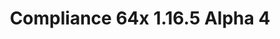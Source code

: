 ---
title: Compliance 64x 1.16.5 Alpha 4
permalink: /article/compliance64x/1.16.5/A4
comments: true
comments-id: 1.16.5-64x-Alpha-4
header-img: article/compliance64x/1.16.5-A4.jpg

long_text: Today in this 64x Compliance update, a lot of new things and changes have been made. One of the first things is the Nether! All the blocks have been made with care (and love). Also a lot of Overworld entities have been added, other entities are coming in future update. So take advantage of this great update, the next one is coming April 14th.

download:
  - CurseForge:
    - https://www.curseforge.com/minecraft/texture-packs/compliance-64x/files/3249771
---